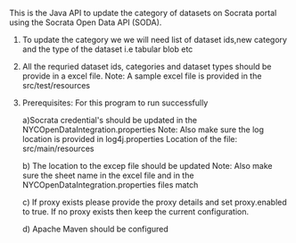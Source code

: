 This is the Java API to update the category of datasets on Socrata portal using the Socrata Open Data API (SODA).

1) To update the category we we will need list of dataset ids,new category and the type of the dataset i.e tabular
   blob etc
   	 
2) All the requried dataset ids, categories and dataset types should be provide in a excel file.
	Note: A sample excel file is provided in the  src/test/resources

3) Prerequisites: For this program to run successfully 

	a)Socrata credential's should be updated in the NYCOpenDataIntegration.properties
		Note: Also make sure the log location is provided in log4j.properties 
				Location of the file: src/main/resources
				
	b) The location to the excep file should be updated
	 	Note: Also make sure the sheet name in the excel file and in the NYCOpenDataIntegration.properties files
	 		  match
	 		  
	c) If proxy exists please provide the proxy details and set proxy.enabled to true. If no proxy exists
		then keep the current configuration.
	
	d) Apache Maven should be configured			
	
